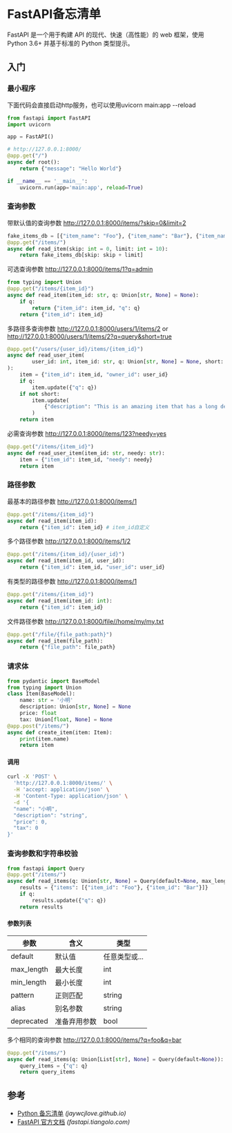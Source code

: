 FastAPI备忘清单
===

FastAPI 是一个用于构建 API 的现代、快速（高性能）的 web 框架，使用 Python 3.6+ 并基于标准的 Python 类型提示。

入门
---

### 最小程序

下面代码会直接启动http服务，也可以使用uvicorn main:app --reload

```python
from fastapi import FastAPI
import uvicorn

app = FastAPI()

# http://127.0.0.1:8000/
@app.get("/")
async def root():
    return {"message": "Hello World"}

if __name__ == '__main__':
    uvicorn.run(app='main:app', reload=True)
```

### 查询参数
<!--rehype:wrap-class=col-span-2 row-span-2-->

带默认值的查询参数 <http://127.0.0.1:8000/items/?skip=0&limit=2>

```python
fake_items_db = [{"item_name": "Foo"}, {"item_name": "Bar"}, {"item_name": "Baz"}]
@app.get("/items/")
async def read_item(skip: int = 0, limit: int = 10):
    return fake_items_db[skip: skip + limit]
```

可选查询参数 <http://127.0.0.1:8000/items/1?q=admin>

```python
from typing import Union
@app.get("/items/{item_id}")
async def read_item(item_id: str, q: Union[str, None] = None):
    if q:
        return {"item_id": item_id, "q": q}
    return {"item_id": item_id}
```

多路径多查询参数 <http://127.0.0.1:8000/users/1/items/2> or <http://127.0.0.1:8000/users/1/items/2?q=query&short=true>

```python
@app.get("/users/{user_id}/items/{item_id}")
async def read_user_item(
        user_id: int, item_id: str, q: Union[str, None] = None, short: bool = False
):
    item = {"item_id": item_id, "owner_id": user_id}
    if q:
        item.update({"q": q})
    if not short:
        item.update(
            {"description": "This is an amazing item that has a long description"}
        )
    return item
```

必需查询参数 <http://127.0.0.1:8000/items/123?needy=yes>

```python
@app.get("/items/{item_id}")
async def read_user_item(item_id: str, needy: str):
    item = {"item_id": item_id, "needy": needy}
    return item
```

### 路径参数

最基本的路径参数 <http://127.0.0.1:8000/items/1>

```python
@app.get("/items/{item_id}")
async def read_item(item_id):
    return {"item_id": item_id} # item_id自定义
```

多个路径参数 <http://127.0.0.1:8000/items/1/2>

```python
@app.get("/items/{item_id}/{user_id}")
async def read_item(item_id, user_id):
    return {"item_id": item_id, "user_id": user_id}
```

有类型的路径参数 <http://127.0.0.1:8000/items/1>

```python
@app.get("/items/{item_id}")
async def read_item(item_id: int):
    return {"item_id": item_id}
```

文件路径参数 <http://127.0.0.1:8000/file//home/my/my.txt>

```python
@app.get("/file/{file_path:path}")
async def read_item(file_path):
    return {"file_path": file_path}
```

### 请求体

```python
from pydantic import BaseModel
from typing import Union
class Item(BaseModel):
    name: str = '小明'
    description: Union[str, None] = None
    price: float
    tax: Union[float, None] = None
@app.post("/items/")
async def create_item(item: Item):
    print(item.name)
    return item
```

#### 调用

```bash
curl -X 'POST' \
  'http://127.0.0.1:8000/items/' \
  -H 'accept: application/json' \
  -H 'Content-Type: application/json' \
  -d '{
  "name": "小明",
  "description": "string",
  "price": 0,
  "tax": 0
}'
```

### 查询参数和字符串校验

```python
from fastapi import Query
@app.get("/items/")
async def read_items(q: Union[str, None] = Query(default=None, max_length=50)):
    results = {"items": [{"item_id": "Foo"}, {"item_id": "Bar"}]}
    if q:
        results.update({"q": q})
    return results
```

#### 参数列表

| 参数       | 含义         | 类型          |
| ---------- | ------------ | ------------- |
| default    | 默认值       | 任意类型或... |
| max_length | 最大长度     | int           |
| min_length | 最小长度     | int           |
| pattern    | 正则匹配     | string        |
| alias      | 别名参数     | string        |
| deprecated | 准备弃用参数 | bool          |

多个相同的查询参数 <http://127.0.0.1:8000/items/?q=foo&q=bar>

```python
@app.get("/items/")
async def read_items(q: Union[List[str], None] = Query(default=None)):
    query_items = {"q": q}
    return query_items
```

参考
---

- [Python 备忘清单](./python.md) _(jaywcjlove.github.io)_
- [FastAPI 官方文档](https://fastapi.tiangolo.com/zh/tutorial/) _(fastapi.tiangolo.com)_
